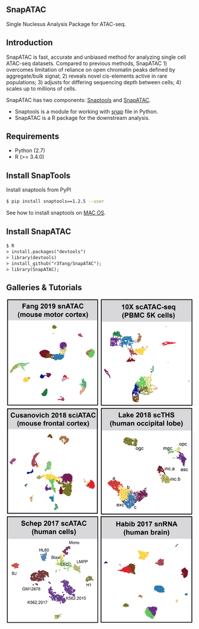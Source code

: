 ## SnapATAC
Single Nuclesus Analysis Package for ATAC-seq. 

## Introduction
SnapATAC is fast, accurate and unbiased method for analyzing single cell ATAC-seq datasets. Compared to previous methods, SnapATAC 1) overcomes limitation of reliance on open chromatin peaks defined by aggregate/bulk signal; 2) reveals novel cis-elements active in rare populations; 3) adjusts for differing sequencing depth between cells; 4) scales up to millions of cells.

SnapATAC has two components: [Snaptools](https://github.com/r3fang/SnapTools) and [SnapATAC](https://github.com/r3fang/SnapATAC). 

* Snaptools is a module for working with [snap](https://github.com/r3fang/SnapATAC/wiki/What-is-a-snap-file%3F) file in Python. 
* SnapATAC is a R package for the downstream analysis. 

## Requirements  
* Python (2.7)
* R (>= 3.4.0)

## Install SnapTools
Install snaptools from PyPI

```bash
$ pip install snaptools==1.2.5 --user
```

See how to install snaptools on [MAC OS](https://github.com/r3fang/SnapATAC/wiki/SnapTools-Installation). 

## Install SnapATAC

```
$ R
> install.packages("devtools")
> library(devtools)
> install_github("r3fang/SnapATAC");
> library(SnapATAC);
```

## Galleries & Tutorials
[<img src="./images/Fang_2019.png" width="250" height="290" />](./examples/Fang_2019/Fang_2019.md)
[<img src="./images/10X_2018.png" width="250" height="290" />](./examples/10X_2018/10X_2018.md)
[<img src="./images/Cusanovich_2018.png" width="250" height="290" />](./examples/Cusanovich_2018/Cusanovich_2018.md)
[<img src="./images/Lake_2018.png" width="250" height="290" />](./examples/Lake_2018/Lake_2018.md)
[<img src="./images/Schep_2017.png" width="250" height="290" />](./examples/Schep_2017/Schep_2017.md)
[<img src="./images/Habib_2017.png" width="250" height="290" />](./examples/Habib_2017/Habib_2017.md)

